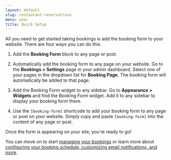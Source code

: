 ```yaml
---
layout: default
slug: restaurant-reservations
menu: user
title: Quick Setup
---
```

All you need to get started taking bookings is add the booking form to your website. There are four ways you can do this.

1. Add the **Booking Form** block to any page or post.

2. Automatically add the booking form to any page on your website. Go to the **Bookings > Settings** page in your admin dashboard. Select one of your pages in the dropdown list for **Booking Page**. The booking form will automatically be added to that page.

3. Add the Booking Form widget to any sidebar. Go to **Appearance > Widgets** and find the Booking Form widget. Add it to any sidebar to display your booking form there.

4. Use the `[booking-form]` shortcode to add your booking form to any page or post on your website. Simply copy and paste `[booking-form]` into the content of any page or post.

Once the form is appearing on your site, you're ready to go!

You can move on to start [managing your bookings](../manage) or learn more about [configuring your booking schedule, customizing email notifications, and more](../config).
